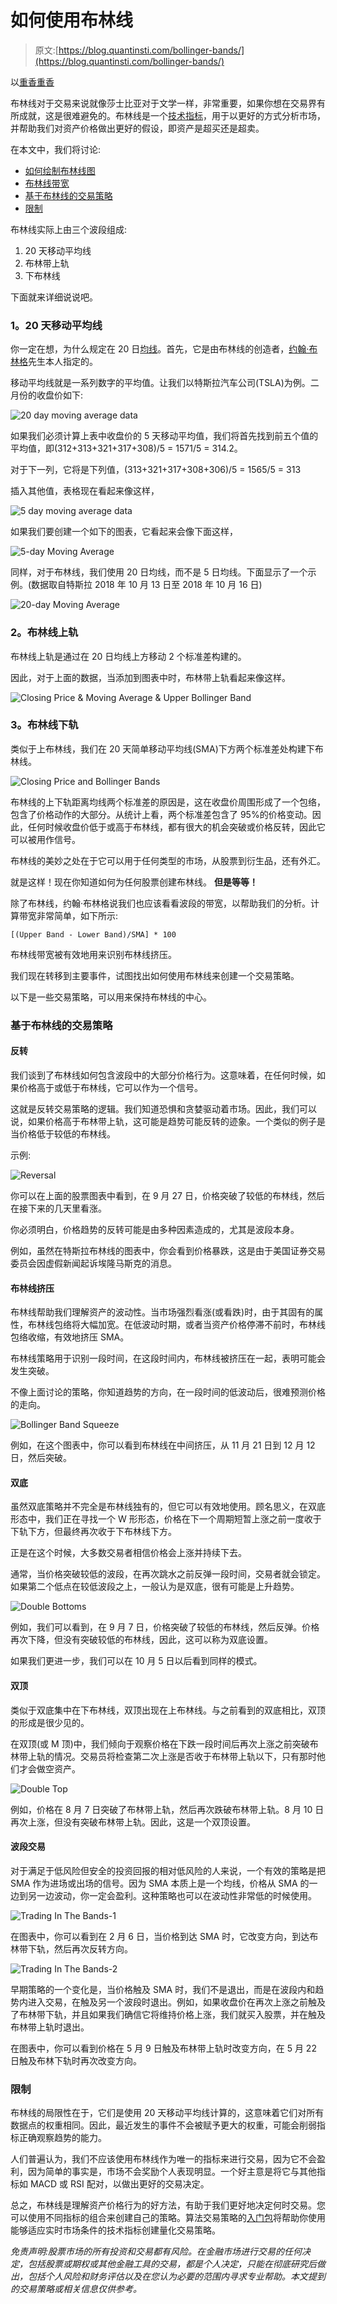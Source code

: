# 如何使用布林线

> 原文:[https://blog.quantinsti.com/bollinger-bands/](https://blog.quantinsti.com/bollinger-bands/)

以[重香重香](https://www.linkedin.com/in/rekhit/)

布林线对于交易来说就像莎士比亚对于文学一样，非常重要，如果你想在交易界有所成就，这是很难避免的。布林线是一个[技术指标](https://blog.quantinsti.com/indicators-build-trend-following-strategy)，用于以更好的方式分析市场，并帮助我们对资产价格做出更好的假设，即资产是超买还是超卖。

在本文中，我们将讨论:

*   [如何绘制布林线图](#bollinger_band)
*   [布林线带宽](#bollinger_bandwidth)
*   [基于布林线的交易策略](#strategy)
*   [限制](#limitation)

布林线实际上由三个波段组成:

1.  20 天移动平均线
2.  布林带上轨
3.  下布林线

下面就来详细说说吧。

### **1。20 天移动平均线**

你一定在想，为什么规定在 20 日[均线](https://blog.quantinsti.com/moving-average-trading-strategies)。首先，它是由布林线的创造者，[约翰·布林格](https://en.wikipedia.org/wiki/John_Bollinger)先生本人指定的。

移动平均线就是一系列数字的平均值。让我们以特斯拉汽车公司(TSLA)为例。二月份的收盘价如下:

![20 day moving average data](../Images/25a366c79dfb0548271dc14453f111d6.png)

如果我们必须计算上表中收盘价的 5 天移动平均值，我们将首先找到前五个值的平均值，即(312+313+321+317+308)/5 = 1571/5 = 314.2。

对于下一列，它将是下列值，(313+321+317+308+306)/5 = 1565/5 = 313

插入其他值，表格现在看起来像这样，

![5 day moving average data](../Images/b93b27c10507cd8e7f1b9391664fce2b.png)

如果我们要创建一个如下的图表，它看起来会像下面这样，

![5-day Moving Average](../Images/703de58d90a1c7bf423868a73ba7898c.png)

同样，对于布林线，我们使用 20 日均线，而不是 5 日均线。下面显示了一个示例。(数据取自特斯拉 2018 年 10 月 13 日至 2018 年 10 月 16 日)

![20-day Moving Average](../Images/65e3b656011ed307f2142a5a560d09db.png)

### **2。布林线上轨**

布林线上轨是通过在 20 日均线上方移动 2 个标准差构建的。

因此，对于上面的数据，当添加到图表中时，布林带上轨看起来像这样。

![Closing Price & Moving Average & Upper Bollinger Band](../Images/dc932b87ef09c6f5ac80b08f2e925a6c.png)

### **3。布林线下轨**

类似于上布林线，我们在 20 天简单移动平均线(SMA)下方两个标准差处构建下布林线。

![Closing Price and Bollinger Bands](../Images/5938c15c0fbb4cb16b84e2b93d3ede22.png)

布林线的上下轨距离均线两个标准差的原因是，这在收盘价周围形成了一个包络，包含了价格动作的大部分。从统计上看，两个标准差包含了 95%的价格变动。因此，任何时候收盘价低于或高于布林线，都有很大的机会突破或价格反转，因此它可以被用作信号。

布林线的美妙之处在于它可以用于任何类型的市场，从股票到衍生品，还有外汇。

就是这样！现在你知道如何为任何股票创建布林线。 **但是等等！**

除了布林线，约翰·布林格说我们也应该看看波段的带宽，以帮助我们的分析。计算带宽非常简单，如下所示:

```
[(Upper Band - Lower Band)/SMA] * 100
```

布林线带宽被有效地用来识别布林线挤压。

我们现在转移到主要事件，试图找出如何使用布林线来创建一个交易策略。

以下是一些交易策略，可以用来保持布林线的中心。

### **基于布林线的交易策略**

#### **反转**

我们谈到了布林线如何包含波段中的大部分价格行为。这意味着，在任何时候，如果价格高于或低于布林线，它可以作为一个信号。

这就是反转交易策略的逻辑。我们知道恐惧和贪婪驱动着市场。因此，我们可以说，如果价格高于布林带上轨，这可能是趋势可能反转的迹象。一个类似的例子是当价格低于较低的布林线。

示例:

![Reversal](../Images/58c799f41753e560d63f97c1ceb6ab4d.png)

你可以在上面的股票图表中看到，在 9 月 27 日，价格突破了较低的布林线，然后在接下来的几天里看涨。

你必须明白，价格趋势的反转可能是由多种因素造成的，尤其是波段本身。

例如，虽然在特斯拉布林线的图表中，你会看到价格暴跌，这是由于美国证券交易委员会因虚假新闻起诉埃隆马斯克的消息。

#### **布林线挤压**

布林线帮助我们理解资产的波动性。当市场强烈看涨(或看跌)时，由于其固有的属性，布林线包络将大幅加宽。在低波动时期，或者当资产价格停滞不前时，布林线包络收缩，有效地挤压 SMA。

布林线策略用于识别一段时间，在这段时间内，布林线被挤压在一起，表明可能会发生突破。

不像上面讨论的策略，你知道趋势的方向，在一段时间的低波动后，很难预测价格的走向。

![Bollinger Band Squeeze](../Images/6e6903c906037dcd8e59e2b4632ff316.png)

例如，在这个图表中，你可以看到布林线在中间挤压，从 11 月 21 日到 12 月 12 日，然后突破。

#### **双底**

虽然双底策略并不完全是布林线独有的，但它可以有效地使用。顾名思义，在双底形态中，我们正在寻找一个 W 形形态，价格在下一个周期短暂上涨之前一度收于下轨下方，但最终再次收于下布林线下方。

正是在这个时候，大多数交易者相信价格会上涨并持续下去。

通常，当价格突破较低的波段，在再次跳水之前反弹一段时间，交易者就会锁定。如果第二个低点在较低波段之上，一般认为是双底，很有可能是上升趋势。

![Double Bottoms](../Images/c3f2b91e08b26984540962a48a83960a.png)

例如，我们可以看到，在 9 月 7 日，价格突破了较低的布林线，然后反弹。价格再次下降，但没有突破较低的布林线，因此，这可以称为双底设置。

如果我们更进一步，我们可以在 10 月 5 日以后看到同样的模式。

#### **双顶**

类似于双底集中在下布林线，双顶出现在上布林线。与之前看到的双底相比，双顶的形成是很少见的。

在双顶(或 M 顶)中，我们倾向于观察价格在下跌一段时间后再次上涨之前突破布林带上轨的情况。交易员将检查第二次上涨是否收于布林带上轨以下，只有那时他们才会做空资产。

![Double Top](../Images/f8872d148af350bf068697478f2463b2.png)

例如，价格在 8 月 7 日突破了布林带上轨，然后再次跌破布林带上轨。8 月 10 日再次上涨，但没有突破布林带上轨。因此，这是一个双顶设置。

#### **波段交易**

对于满足于低风险但安全的投资回报的相对低风险的人来说，一个有效的策略是把 SMA 作为进场或出场的信号。因为 SMA 本质上是一个均线，价格从 SMA 的一边到另一边波动，你一定会盈利。这种策略也可以在波动性非常低的时候使用。

![Trading In The Bands-1](../Images/f1b0b09c4e82d178321e5b8ae54d5027.png)

在图表中，你可以看到在 2 月 6 日，当价格到达 SMA 时，它改变方向，到达布林带下轨，然后再次反转方向。

![Trading In The Bands-2](../Images/60e5f7abaf39bc9ca894ed2fccef3f3c.png)

早期策略的一个变化是，当价格触及 SMA 时，我们不是退出，而是在波段内和趋势内进入交易，在触及另一个波段时退出。例如，如果收盘价在再次上涨之前触及了布林带下轨，并且如果我们确信它将维持价格上涨，我们就买入股票，并在触及布林带上轨时退出。

在图表中，你可以看到价格在 5 月 9 日触及布林带上轨时改变方向，在 5 月 22 日触及布林下轨时再次改变方向。

### **限制**

布林线的局限性在于，它们是使用 20 天移动平均线计算的，这意味着它们对所有数据点的权重相同。因此，最近发生的事件不会被赋予更大的权重，可能会削弱指标正确观察趋势的能力。

人们普遍认为，我们不应该使用布林线作为唯一的指标来进行交易，因为它不会盈利，因为简单的事实是，市场不会奖励个人表现明显。一个好主意是将它与其他指标如 MACD 或 RSI 配对，以做出更好的交易决定。

总之，布林线是理解资产价格行为的好方法，有助于我们更好地决定何时交易。您可以使用不同指标的组合来创建自己的策略。算法交易策略的[入门包](https://quantra.quantinsti.com/programme/algo-quant-trading-strategies-beginners)将帮助你使用能够适应实时市场条件的技术指标创建量化交易策略。

*免责声明:股票市场的所有投资和交易都有风险。在金融市场进行交易的任何决定，包括股票或期权或其他金融工具的交易，都是个人决定，只能在彻底研究后做出，包括个人风险和财务评估以及在您认为必要的范围内寻求专业帮助。本文提到的交易策略或相关信息仅供参考。*